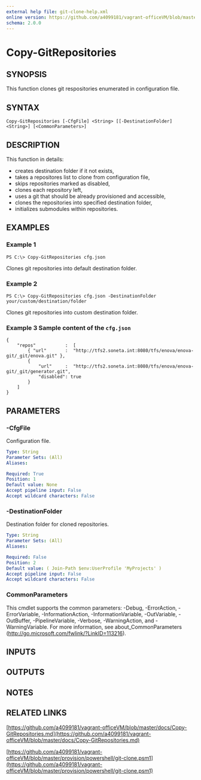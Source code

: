 ```yaml
---
external help file: git-clone-help.xml
online version: https://github.com/a4099181/vagrant-officeVM/blob/master/docs/Copy-GitRepositories.md
schema: 2.0.0
---
```


# Copy-GitRepositories

## SYNOPSIS
This function clones git respositories enumerated in configuration file.

## SYNTAX

```
Copy-GitRepositories [-CfgFile] <String> [[-DestinationFolder] <String>] [<CommonParameters>]
```

## DESCRIPTION
This function in details:
* creates destination folder if it not exists,
* takes a repositores list to clone from configuration file,
* skips repositories marked as disabled,
* clones each repository left,
* uses a git that should be already provisioned and accessible,
* clones the repositories into specified destination folder,
* initializes submodules within repositories.

## EXAMPLES

### Example 1
```
PS C:\> Copy-GitRepositories cfg.json
```

Clones git repositories into default destination folder.

### Example 2
```
PS C:\> Copy-GitRepositories cfg.json -DestinationFolder your/custom/destination/folder
```

Clones git repositories into custom destination folder.

### Example 3 Sample content of the `cfg.json`
```
{
    "repos"           :  [
        { "url"       :  "http://tfs2.soneta.int:8080/tfs/enova/enova-git/_git/enova.git" },
        {
            "url"     :  "http://tfs2.soneta.int:8080/tfs/enova/enova-git/_git/generator.git",
            "disabled": true
        }
    ]
}
```

## PARAMETERS

### -CfgFile
Configuration file.

```yaml
Type: String
Parameter Sets: (All)
Aliases:

Required: True
Position: 1
Default value: None
Accept pipeline input: False
Accept wildcard characters: False
```

### -DestinationFolder
Destination folder for cloned repositories.

```yaml
Type: String
Parameter Sets: (All)
Aliases:

Required: False
Position: 2
Default value: ( Join-Path $env:UserProfile 'MyProjects' )
Accept pipeline input: False
Accept wildcard characters: False
```

### CommonParameters
This cmdlet supports the common parameters: -Debug, -ErrorAction, -ErrorVariable, -InformationAction, -InformationVariable, -OutVariable, -OutBuffer, -PipelineVariable, -Verbose, -WarningAction, and -WarningVariable. For more information, see about_CommonParameters (http://go.microsoft.com/fwlink/?LinkID=113216).

## INPUTS

## OUTPUTS

## NOTES

## RELATED LINKS

[https://github.com/a4099181/vagrant-officeVM/blob/master/docs/Copy-GitRepositories.md](https://github.com/a4099181/vagrant-officeVM/blob/master/docs/Copy-GitRepositories.md)

[https://github.com/a4099181/vagrant-officeVM/blob/master/provision/powershell/git-clone.psm1](https://github.com/a4099181/vagrant-officeVM/blob/master/provision/powershell/git-clone.psm1)
